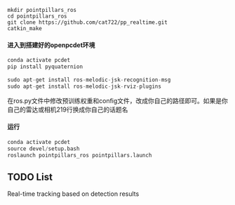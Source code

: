 ```
mkdir pointpillars_ros
cd pointpillars_ros
git clone https://github.com/cat722/pp_realtime.git
catkin_make
```


#### 进入到搭建好的openpcdet环境
```python
conda activate pcdet
pip install pyquaternion
 
sudo apt-get install ros-melodic-jsk-recognition-msg
sudo apt-get install ros-melodic-jsk-rviz-plugins
```

在ros.py文件中修改预训练权重和config文件，改成你自己的路径即可。如果是你自己的雷达或相机219行换成你自己的话题名

#### 运行
```python
conda activate pcdet
source devel/setup.bash
roslaunch pointpillars_ros pointpillars.launch
```
## TODO List
Real-time tracking based on detection results
